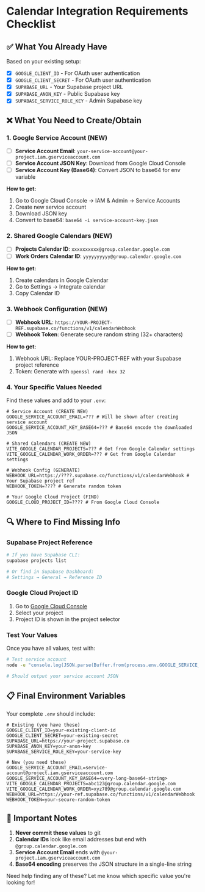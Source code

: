 # Calendar Integration Requirements Checklist

## ✅ What You Already Have

Based on your existing setup:

- [x] `GOOGLE_CLIENT_ID` - For OAuth user authentication
- [x] `GOOGLE_CLIENT_SECRET` - For OAuth user authentication
- [x] `SUPABASE_URL` - Your Supabase project URL
- [x] `SUPABASE_ANON_KEY` - Public Supabase key
- [x] `SUPABASE_SERVICE_ROLE_KEY` - Admin Supabase key

## ❌ What You Need to Create/Obtain

### 1. Google Service Account (NEW)

- [ ] **Service Account Email**: `your-service-account@your-project.iam.gserviceaccount.com`
- [ ] **Service Account JSON Key**: Download from Google Cloud Console
- [ ] **Service Account Key (Base64)**: Convert JSON to base64 for env variable

**How to get:**

1. Go to Google Cloud Console → IAM & Admin → Service Accounts
2. Create new service account
3. Download JSON key
4. Convert to base64: `base64 -i service-account-key.json`

### 2. Shared Google Calendars (NEW)

- [ ] **Projects Calendar ID**: `xxxxxxxxxx@group.calendar.google.com`
- [ ] **Work Orders Calendar ID**: `yyyyyyyyyy@group.calendar.google.com`

**How to get:**

1. Create calendars in Google Calendar
2. Go to Settings → Integrate calendar
3. Copy Calendar ID

### 3. Webhook Configuration (NEW)

- [ ] **Webhook URL**: `https://YOUR-PROJECT-REF.supabase.co/functions/v1/calendarWebhook`
- [ ] **Webhook Token**: Generate secure random string (32+ characters)

**How to get:**

1. Webhook URL: Replace YOUR-PROJECT-REF with your Supabase project reference
2. Token: Generate with `openssl rand -hex 32`

### 4. Your Specific Values Needed

Find these values and add to your `.env`:

```env
# Service Account (CREATE NEW)
GOOGLE_SERVICE_ACCOUNT_EMAIL=??? # Will be shown after creating service account
GOOGLE_SERVICE_ACCOUNT_KEY_BASE64=??? # Base64 encode the downloaded JSON

# Shared Calendars (CREATE NEW)
VITE_GOOGLE_CALENDAR_PROJECTS=??? # Get from Google Calendar settings
VITE_GOOGLE_CALENDAR_WORK_ORDER=??? # Get from Google Calendar settings

# Webhook Config (GENERATE)
WEBHOOK_URL=https://????.supabase.co/functions/v1/calendarWebhook # Your Supabase project ref
WEBHOOK_TOKEN=???? # Generate random token

# Your Google Cloud Project (FIND)
GOOGLE_CLOUD_PROJECT_ID=???? # From Google Cloud Console
```

## 🔍 Where to Find Missing Info

### Supabase Project Reference

```bash
# If you have Supabase CLI:
supabase projects list

# Or find in Supabase Dashboard:
# Settings → General → Reference ID
```

### Google Cloud Project ID

1. Go to [Google Cloud Console](https://console.cloud.google.com)
2. Select your project
3. Project ID is shown in the project selector

### Test Your Values

Once you have all values, test with:

```bash
# Test service account
node -e "console.log(JSON.parse(Buffer.from(process.env.GOOGLE_SERVICE_ACCOUNT_KEY_BASE64, 'base64').toString()))"

# Should output your service account JSON
```

## 📋 Final Environment Variables

Your complete `.env` should include:

```env
# Existing (you have these)
GOOGLE_CLIENT_ID=your-existing-client-id
GOOGLE_CLIENT_SECRET=your-existing-secret
SUPABASE_URL=https://your-project.supabase.co
SUPABASE_ANON_KEY=your-anon-key
SUPABASE_SERVICE_ROLE_KEY=your-service-key

# New (you need these)
GOOGLE_SERVICE_ACCOUNT_EMAIL=service-account@project.iam.gserviceaccount.com
GOOGLE_SERVICE_ACCOUNT_KEY_BASE64=<very-long-base64-string>
VITE_GOOGLE_CALENDAR_PROJECTS=abc123@group.calendar.google.com
VITE_GOOGLE_CALENDAR_WORK_ORDER=xyz789@group.calendar.google.com
WEBHOOK_URL=https://your-ref.supabase.co/functions/v1/calendarWebhook
WEBHOOK_TOKEN=your-secure-random-token
```

## 🚨 Important Notes

1. **Never commit these values** to git
2. **Calendar IDs** look like email addresses but end with `@group.calendar.google.com`
3. **Service Account Email** ends with `@your-project.iam.gserviceaccount.com`
4. **Base64 encoding** preserves the JSON structure in a single-line string

Need help finding any of these? Let me know which specific value you're looking for!

